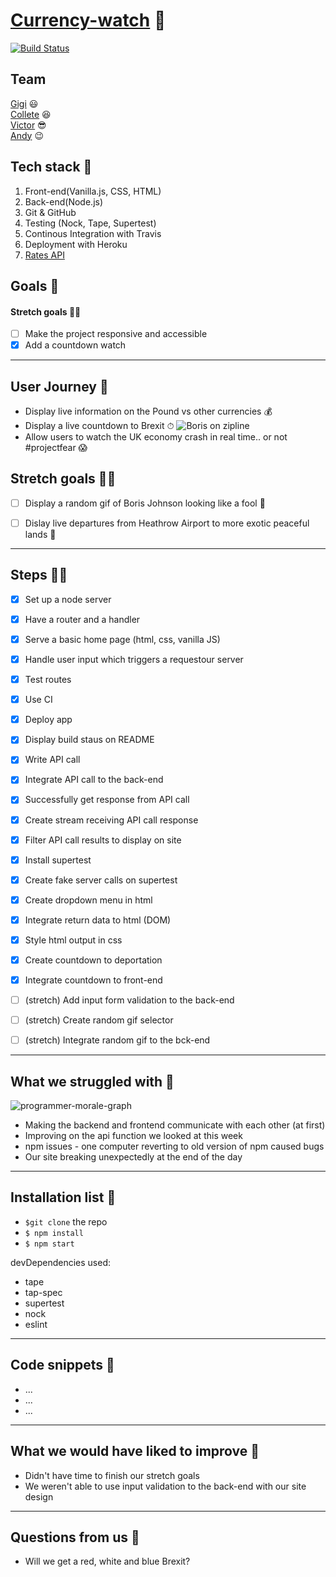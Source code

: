 # [Currency-watch](https://week-5-dgjm.herokuapp.com/) 🤯
[![Build Status](https://travis-ci.org/fac-17/week-5-dgjm.svg?branch=master)](https://travis-ci.org/fac-17/week-5-dgjm)

## Team
[Gigi](https://github.com/gminova) :smiley:  
[Collete](https://github.com/Coletterbox) :satisfied:  
[Victor](https://github.com/victormasson21) :sunglasses:  
[Andy](https://github.com/andy-mc-donald) :wink:  

## Tech stack 👀
1. Front-end(Vanilla.js, CSS, HTML)
2. Back-end(Node.js)
3. Git & GitHub
4. Testing (Nock, Tape, Supertest)
5. Continous Integration with Travis
6. Deployment with Heroku
7. [Rates API](http://api.ratesapi.io/api/latest?base=GBP) 


## Goals 🥅

#### Stretch goals 🤸‍♀️

- [ ] Make the project responsive and accessible
- [x] Add a countdown watch

---

## User Journey 🚀
 
- Display live information on the Pound vs other currencies 💰
- Display a live countdown to Brexit ⏱
![Boris on zipline](https://hips.hearstapps.com/digitalspyuk.cdnds.net/16/26/1467287656-tumblr-inline-mkvntak0yo1qz4rgp.gif)
- Allow users to watch the UK economy crash in real time.. or not #projectfear 😱

## Stretch goals 🤸‍♀️
- [ ] Display a random gif of Boris Johnson looking like a fool 🤡
- [ ] Dislay live departures from Heathrow Airport to more exotic peaceful lands 🌴


---

## Steps 🚶‍♂️

- [x] Set up a node server
- [x] Have a router and a handler
- [x] Serve a basic home page (html, css, vanilla JS)
- [x] Handle user input which triggers a requestour server
- [x] Test routes
- [x] Use CI
- [x] Deploy app
- [x] Display build staus on README
- [x] Write API call
- [x] Integrate API call to the back-end
- [x] Successfully get response from API call
- [x] Create stream receiving API call response
- [x] Filter API call results to display on site
- [x] Install supertest
- [x] Create fake server calls on supertest

- [x] Create dropdown menu in html
- [x] Integrate return data to html (DOM)
- [x] Style html output in css


- [x] Create countdown to deportation
- [x] Integrate countdown to front-end

- [ ] (stretch) Add input form validation to the back-end
- [ ] (stretch) Create random gif selector
- [ ] (stretch) Integrate random gif to the bck-end

---

## What we struggled with 🙈

![programmer-morale-graph](https://i.redd.it/d0dxcnw57kb01.jpg)

- Making the backend and frontend communicate with each other (at first)
- Improving on the api function we looked at this week 
- npm issues - one computer reverting to old version of npm caused bugs
- Our site breaking unexpectedly at the end of the day

---

## Installation list :vhs:

- `$git clone` the repo
- `$ npm install`
- `$ npm start` 

devDependencies used: 

- tape 
- tap-spec
- supertest 
- nock
- eslint

---

## Code snippets 👾

- ...
- ...
- ...


---

## What we would have liked to improve 🏹

- Didn't have time to finish our stretch goals
- We weren't able to use input validation to the back-end with our site design 

---

## Questions from us 🧐

- Will we get a red, white and blue Brexit? 
